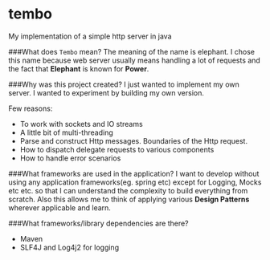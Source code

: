 # tembo
My implementation of a simple http server in java

###What does `Tembo` mean?
The meaning of the name is elephant. I chose this name because web server usually means handling a lot of requests and the fact that **Elephant** is known for **Power**.

###Why was this project created?
I just wanted to implement my own server. I wanted to experiment by building my own version.

Few reasons:
* To work with sockets and IO streams
* A little bit of multi-threading
* Parse and construct Http messages. Boundaries of the Http request.
* How to dispatch delegate requests to various components
* How to handle error scenarios

###What frameworks are used in the application?
I want to develop without using any application frameworks(eg. spring etc) except for Logging, Mocks etc etc. so that I can understand the complexity to build everything from scratch. Also this allows me to think of applying various **Design Patterns** wherever applicable and learn.

###What frameworks/library dependencies are there?
* Maven
* SLF4J and Log4j2 for logging
